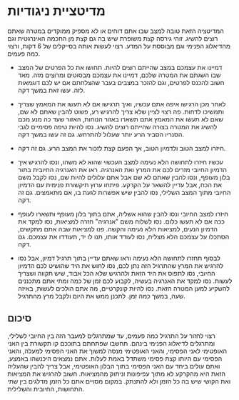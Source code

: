 מדיטציית ניגודיות
===== 

המדיטציה הזאת טובה למצב שבו אתם דוחים או לא מספיק ממוקדים במטרה שאתם רוצים להשיג. זוהי גירסה קצת משופרת שיש בה גם קצת מן החכמה האינרגטית וגם מהדיאלוג הפנימי וגם מבוססת על המדע. רצוי לעשות אותה בסייקלים של 6 דקות, ורצוי כמה פעמים. 

- דמיינו את עצמכם במצב שהייתם רוצים להיות. תחושו את כל הפרטים של המצב שבו השגתם את המטרה שלכם, דמיינו את עצמכם מבסוטים ומרוצים מזה. מאד חשוב להכנס לפרטים, וגם להזכר במצבים בעבר שהצלחתם אם יש לכם דוגמאות לזה. עשו זאת במשך דקה. 

- לאחר מכן הרגישו איפה אתם עכשיו, ואיך תרגישו אם לא תעשו את המאמץ שצריך ותמשיכו לדחות. פה רצוי לציין שלא צריך להרגיש רע, פשוט להבין שאתם לא שם, שאם לא תעשו את המאמץ אתם תשארו באזור הנוחות, האזור שעד כה מנע מכם להשיג את המטרה בצורה שהייתם רוצים להשיג. נסו להיות טיפה פסימיים לגבי הסנריו הסביר הרע יותר שעלול להתרחש. גם זה עשו במשך דקה. 

- חיזרו למצב הטוב ולדמיון הטוב, אך הפעם קצת לזכור את המצב הרע. גם זה דקה. 

- עכשיו חיזרו לתחושה הלא נעימה למצב העכשוי שהוא לא משהו, ונסו להרגיש איך הדמיון החיובי מזרים לכם את המרץ ואת האנרגיה. ראו את האנרגיה החיובית בתור בלון מעופף, ונסו להבין שאתם לא שם אבל אתם עלולים להיות שם, נסו לקבל משם את הכח, אבל עדיין להשאר על הקרקע. פיתחו ערוץ תיקשורת פנימית עם הדמיון החיובי מתוך המצב השלילי, נסו להבין שיש אפשרות לגעת בו, אם מתאמצים. גם זה דקה. 

- חיזרו למצב החיובי ונסו להבין שהוא אשליה, אתם בתוך בלון מעופף ותשארו לעופף ככה אם לא תעשו כלום. נסו לשלוח משם "אנרגיה" חזרה למציאות, נסו למקד את הדמיון הנעים, למציאות הלא נעימה והקשה. פנו למציאות שבה אתם מתקשים, הסתכלו על עצמכם הלא מצליח, נסו לעודד אותו, תנו לו יד, תעודדו את עצמכם. גם דקה. 

- לבסוף תחזרו לתחושה הלא נעימה וראו שאתם עדיין בתוך תרגיל דמיון, אבל נסו להרגיש את המרץ שהתרגיל הזה נתן לכם, נסו לחוש את היד שהושיט לכם הדמיון החיובי, נסו לתפוס את היד הזאת ולהרגיש שלא הכל אבוד, שיש תקווה ושצריך לעשות. נסו למקד את האנרגיה בעשיה, לקבוע לכם זמן של כמה ומתי אתם מתכננים להשקיע למען המטרה הזאת. נסו להיות קונקרטיים, מה אתם הולכים לעשות, באיזה שעה, במשך כמה זמן. לתכנן ממש את היום ולקבל מרץ מהתרגיל. 

## סיכום

רצוי לחזור על התרגיל כמה פעמים, עד שמתרגלים למעבר הזה בין החיובי לשלילי, ומתרגלים לדיאלוג הפנימי בינהם. תחשבו שפתחתם בתוככם קו תקשורת בין האני האופטימי לאני הפסימי, והאני האופטימי מנסה למשוך את האני הפסימי למעלה, והאני הפסימי עם היותו קצת פסימי משתדל באמת לעלות. אתם נמצאים היכנשהו באמצע, ואתם עולים ביחד עם האני הפסימי בתוך הבלון האופטימי, אבל צריך להבין שהעליה הזאת היא מהקרקע לא מתוך עפיפונות וניתוק מהמציאות. חשוב להרגיש את המציאות ואת הקושי שיש בה כל הזמן ולא להתנתק. במקום מסויים אתם כל הזמן מדלגים בין שתי התחושות, החיובית והשלילית. 
